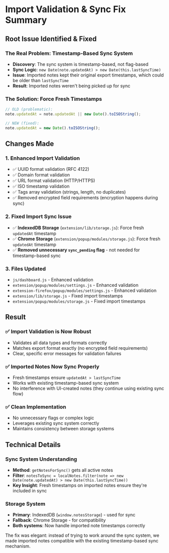 # Import Validation & Sync Fix Summary

## Root Issue Identified & Fixed

### **The Real Problem**: Timestamp-Based Sync System
- **Discovery**: The sync system is timestamp-based, not flag-based
- **Sync Logic**: `new Date(note.updatedAt) > new Date(this.lastSyncTime)`
- **Issue**: Imported notes kept their original export timestamps, which could be older than `lastSyncTime`
- **Result**: Imported notes weren't being picked up for sync

### **The Solution**: Force Fresh Timestamps
```javascript
// OLD (problematic):
note.updatedAt = note.updatedAt || new Date().toISOString();

// NEW (fixed):
note.updatedAt = new Date().toISOString();
```

## Changes Made

### 1. **Enhanced Import Validation**
- ✅ UUID format validation (RFC 4122)
- ✅ Domain format validation
- ✅ URL format validation (HTTP/HTTPS)
- ✅ ISO timestamp validation
- ✅ Tags array validation (strings, length, no duplicates)
- ✅ Removed encrypted field requirements (encryption happens during sync)

### 2. **Fixed Import Sync Issue**
- ✅ **IndexedDB Storage** (`extension/lib/storage.js`): Force fresh `updatedAt` timestamp
- ✅ **Chrome Storage** (`extension/popup/modules/storage.js`): Force fresh `updatedAt` timestamp
- ✅ **Removed unnecessary `sync_pending` flag** - not needed for timestamp-based sync

### 3. **Files Updated**
- `js/dashboard.js` - Enhanced validation
- `extension/popup/modules/settings.js` - Enhanced validation
- `extension-firefox/popup/modules/settings.js` - Enhanced validation
- `extension/lib/storage.js` - Fixed import timestamps
- `extension/popup/modules/storage.js` - Fixed import timestamps

## Result

### ✅ **Import Validation is Now Robust**
- Validates all data types and formats correctly
- Matches export format exactly (no encrypted field requirements)
- Clear, specific error messages for validation failures

### ✅ **Imported Notes Now Sync Properly**
- Fresh timestamps ensure `updatedAt > lastSyncTime`
- Works with existing timestamp-based sync system
- No interference with UI-created notes (they continue using existing sync flow)

### ✅ **Clean Implementation**
- No unnecessary flags or complex logic
- Leverages existing sync system correctly
- Maintains consistency between storage systems

## Technical Details

### Sync System Understanding
- **Method**: `getNotesForSync()` gets all active notes
- **Filter**: `notesToSync = localNotes.filter(note => new Date(note.updatedAt) > new Date(this.lastSyncTime))`
- **Key Insight**: Fresh timestamps on imported notes ensure they're included in sync

### Storage System
- **Primary**: IndexedDB (`window.notesStorage`) - used for sync
- **Fallback**: Chrome Storage - for compatibility
- **Both systems**: Now handle imported note timestamps correctly

The fix was elegant: instead of trying to work around the sync system, we made imported notes compatible with the existing timestamp-based sync mechanism.